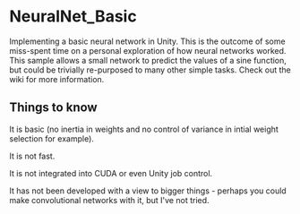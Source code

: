 # NeuralNet_Basic

Implementing a basic neural network in Unity. This is the outcome of some miss-spent time on a personal exploration of how neural networks worked. This sample allows a small network to predict the values of a sine function, but could be trivially re-purposed to many other simple tasks. Check out the wiki for more information.

## Things to know
It is basic (no inertia in weights and no control of variance in intial weight selection for example).

It is not fast.

It is not integrated into CUDA or even Unity job control.

It has not been developed with a view to bigger things - perhaps you could make convolutional networks with it, but I've not tried.
